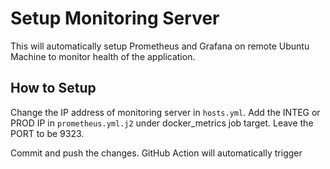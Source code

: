 # Setup Monitoring Server
This will automatically setup Prometheus and Grafana on remote Ubuntu Machine to monitor health of the application.

## How to Setup
Change the IP address of monitoring server in ```hosts.yml```. Add the INTEG or PROD IP in ```prometheus.yml.j2``` under docker_metrics job target. Leave the PORT to be 9323.

Commit and push the changes. GitHub Action will automatically trigger